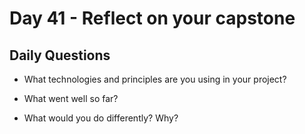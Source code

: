 # Day 41 -  Reflect on your capstone

## Daily Questions

- What technologies and principles are you using in your project?

- What went well so far?

- What would you do differently? Why?